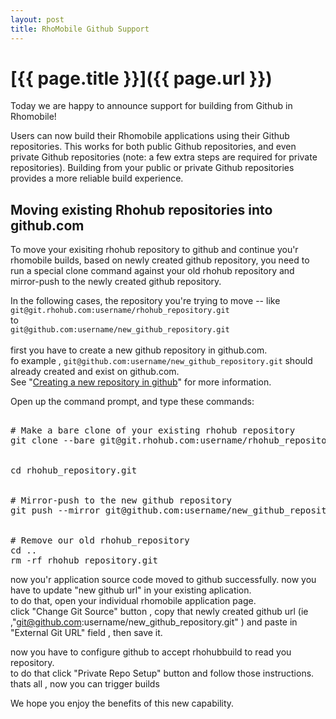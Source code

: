 ```yaml
---
layout: post
title: RhoMobile Github Support
---
```


[{{ page.title }}]({{ page.url }})
==================================

Today we are happy to announce support for building from Github in Rhomobile!

Users can now build their Rhomobile applications using their Github repositories. This works for both public Github repositories, and even private Github repositories (note: a few extra steps are required for private repositories). Building from your public or private Github repositories provides a more reliable build experience. 

<div class="article js-hide-during-search">

  <h2>Moving existing Rhohub repositories into github.com</h2>

  <div class="article-body content-body wikistyle markdown-format">
    

<div class="intro">

<p>To move your exisiting rhohub repository to github and continue you'r rhomobile builds, based on newly created github repository, you need to run a special clone command against your old rhohub repository and mirror-push to the newly created github repository.</p>

</div>

<p>In the following cases, the repository you're trying to move -- like  
<br/>
<code>git@git.rhohub.com:username/rhohub_repository.git</code>
<br/>
to
<br/>
<code>git@github.com:username/new_github_repository.git</code> 
<br/>
<br/>
first you have to create a new github repository in github.com.
<br/>
fo example , 
<code>git@github.com:username/new_github_repository.git</code> should already created and exist on github.com.
<br/> See "<a href="https://help.github.com/articles/creating-a-new-repository">Creating a new repository in github</a>" for more information.</p>



<p>Open up the command prompt, and type these commands:</p>

<pre class="command-line">

<span class="comment"># Make a bare clone of your existing rhohub repository</span>
<span class="command">git clone --bare git@git.rhohub.com:username/rhohub_repository.git</span>
<br/>
<span class="command">cd rhohub_repository.git</span>
<br/>
<span class="comment"># Mirror-push to the new github repository</span>
<span class="command">git push --mirror git@github.com:username/new_github_repository.git</span>
<br/>
<span class="comment"># Remove our old rhohub_repository</span>
<span class="command">cd ..</span>
<span class="command">rm -rf rhohub_repository.git</span>
</pre>

now you'r application source code moved to github successfully.
now you have to update "new github url" in your existing aplication. 
<br/>
to do that, open your individual rhomobile application page.
<br/>
click <span class="command">"Change Git Source"<span/> button , copy that newly created github url 
(ie ,<span class="command">"git@github.com:username/new_github_repository.git"<span/> ) and paste in 
<span class="command">"External Git URL"<span/> field , then save it. 

now you have to configure github to accept rhohubbuild to read you repository.
<br/>
to do that click <span class="command">"Private Repo Setup"<span/> button and follow those instructions.
<br/>
<span class="command">thats all , now you can trigger builds </span>



  </div>

</div>

We hope you enjoy the benefits of this new capability.
